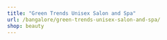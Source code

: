 ```yaml
---
title: "Green Trends Unisex Salon and Spa"
url: /bangalore/green-trends-unisex-salon-and-spa/
shop: beauty
---
```


